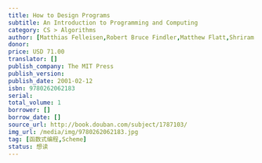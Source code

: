 ```yaml
---
title: How to Design Programs
subtitle: An Introduction to Programming and Computing
category: CS > Algorithms
author: [Matthias Felleisen,Robert Bruce Findler,Matthew Flatt,Shriram Krishnamurthi]
donor:
price: USD 71.00
translator: []
publish_company: The MIT Press
publish_version:
publish_date: 2001-02-12
isbn: 9780262062183
serial:
total_volume: 1
borrower: []
borrow_date: []
source_url: http://book.douban.com/subject/1787103/
img_url: /media/img/9780262062183.jpg
tag: [函数式编程,Scheme]
status: 想读
---
```

